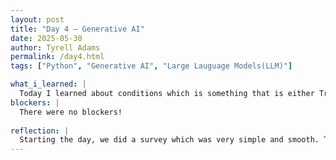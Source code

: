 ```yaml
---
layout: post
title: "Day 4 – Generative AI"
date: 2025-05-30
author: Tyrell Adams
permalink: /day4.html
tags: ["Python", "Generative AI", "Large Lauguage Models(LLM)"]

what_i_learned: |
  Today I learned about conditions which is something that is either True or False in coding, Keywords which is a special word in programming that can't be overwritten, if else and if statements are for decision-making under certain conditions and these fall under the boolean data type. Relational and logical operators fall under this as well and the the relational operators are ==, !=, <, <=, >, >=, and the logical operators include "and", "or", and "not" statements. Lastly we learned about Generative AI which is artifical intelligence that can create and generate new content like images, audio, video, and text.
blockers: |
  There were no blockers!
  
reflection: |
  Starting the day, we did a survey which was very simple and smooth. The python lesson after that was very informal and I clearly understood everything that was being taught. Shortly after the python lesson, there was a very informal powerpoint on generative AI with hands-on activites which was fun and interesting. Finally to end the day, we went over a variety of pictures and tried to figue out if they were AI or real which I really enjoyed. 
---
```

